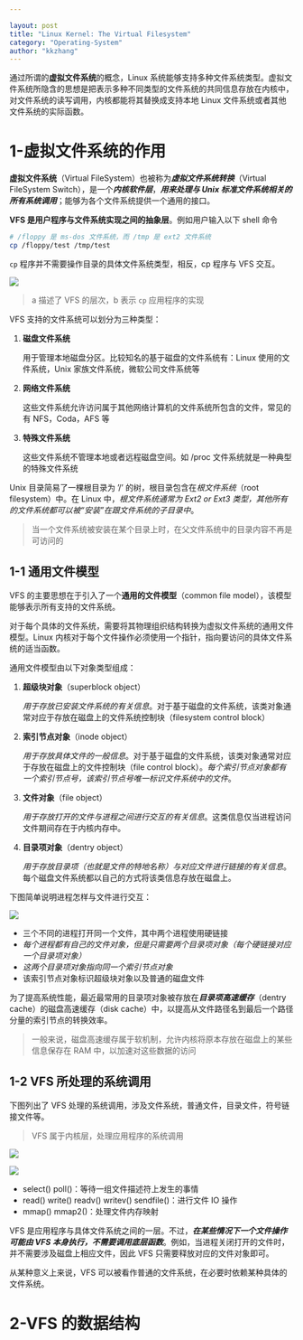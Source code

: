 ```yaml
---

layout: post
title: "Linux Kernel: The Virtual Filesystem"
category: "Operating-System"
author: "kkzhang"
---
```

通过所谓的**虚拟文件系统**的概念，Linux 系统能够支持多种文件系统类型。虚拟文件系统所隐含的思想是把表示多种不同类型的文件系统的共同信息存放在内核中，对文件系统的读写调用，内核都能将其替换成支持本地 Linux 文件系统或者其他文件系统的实际函数。

# 1-虚拟文件系统的作用

**虚拟文件系统**（Virtual FileSystem）也被称为***虚拟文件系统转换***（Virtual FileSystem Switch），是一个***内核软件层***，***用来处理与 Unix 标准文件系统相关的所有系统调用***；能够为各个文件系统提供一个通用的接口。

**VFS 是用户程序与文件系统实现之间的抽象层**。例如用户输入以下 shell 命令

```bash
# /floppy 是 ms-dos 文件系统，而 /tmp 是 ext2 文件系统
cp /floppy/test /tmp/test
```

`cp` 程序并不需要操作目录的具体文件系统类型，相反，cp 程序与 VFS 交互。

![]({{site.baseurl}}/images/linux_kernel/chapter_12/lk_1.png)

> a 描述了 VFS 的层次，b 表示 `cp` 应用程序的实现
> 

VFS 支持的文件系统可以划分为三种类型：

1. **磁盘文件系统**
    
    用于管理本地磁盘分区。比较知名的基于磁盘的文件系统有：Linux 使用的文件系统，Unix 家族文件系统，微软公司文件系统等
    
2. **网络文件系统**
    
    这些文件系统允许访问属于其他网络计算机的文件系统所包含的文件，常见的有 NFS，Coda，AFS 等
    
3. **特殊文件系统**
    
    这些文件系统不管理本地或者远程磁盘空间。如 /proc 文件系统就是一种典型的特殊文件系统
    

Unix 目录简易了一棵根目录为 ’/’ 的树，根目录包含在*根文件系统*（root filesystem）中。在 Linux 中，*根文件系统通常为 Ext2 or Ext3 类型，其他所有的文件系统都可以被“安装”在跟文件系统的子目录中*。

> 当一个文件系统被安装在某个目录上时，在父文件系统中的目录内容不再是可访问的
> 

## 1-1 通用文件模型

VFS 的主要思想在于引入了一个**通用的文件模型**（common file model），该模型能够表示所有支持的文件系统。

对于每个具体的文件系统，需要将其物理组织结构转换为虚拟文件系统的通用文件模型。Linux 内核对于每个文件操作必须使用一个指针，指向要访问的具体文件系统的适当函数。

通用文件模型由以下对象类型组成：

1. **超级块对象**（superblock object）
    
    *用于存放已安装文件系统的有关信息*。对于基于磁盘的文件系统，该类对象通常对应于存放在磁盘上的文件系统控制块（filesystem control block）
    
2. **索引节点对象**（inode object）
    
    *用于存放具体文件的一般信息*。对于基于磁盘的文件系统，该类对象通常对应于存放在磁盘上的文件控制块（file control block）。*每个索引节点对象都有一个索引节点号，该索引节点号唯一标识文件系统中的文件*。
    
3. **文件对象**（file object）
    
    *用于存放打开的文件与进程之间进行交互的有关信息*。这类信息仅当进程访问文件期间存在于内核内存中。
    
4. **目录项对象**（dentry object）
    
    *用于存放目录项（也就是文件的特地名称）与对应文件进行链接的有关信息*。每个磁盘文件系统都以自己的方式将该类信息存放在磁盘上。
    

下图简单说明进程怎样与文件进行交互：

![]({{site.baseurl}}/images/linux_kernel/chapter_12/lk_2.png)

- 三个不同的进程打开同一个文件，其中两个进程使用硬链接
- *每个进程都有自己的文件对象，但是只需要两个目录项对象（每个硬链接对应一个目录项对象）*
- *这两个目录项对象指向同一个索引节点对象*
- 该索引节点对象标识超级块对象以及普通的磁盘文件

为了提高系统性能，最近最常用的目录项对象被存放在***目录项高速缓存***（dentry cache）的磁盘高速缓存（disk cache）中，以提高从文件路径名到最后一个路径分量的索引节点的转换效率。

> 一般来说，磁盘高速缓存属于软机制，允许内核将原本存放在磁盘上的某些信息保存在 RAM 中，以加速对这些数据的访问
> 

## 1-2 VFS 所处理的系统调用

下图列出了 VFS 处理的系统调用，涉及文件系统，普通文件，目录文件，符号链接文件等。

> VFS 属于内核层，处理应用程序的系统调用
> 

![]({{site.baseurl}}/images/linux_kernel/chapter_12/lk_3.png)

![]({{site.baseurl}}/images/linux_kernel/chapter_12/lk_4.png)

- select() poll()：等待一组文件描述符上发生的事情
- read() write() readv() writev() sendfile()：进行文件 IO 操作
- mmap() mmap2()：处理文件内存映射

VFS 是应用程序与具体文件系统之间的一层。不过，***在某些情况下一个文件操作可能由 VFS 本身执行，不需要调用底层函数***。例如，当进程关闭打开的文件时，并不需要涉及磁盘上相应文件，因此 VFS 只需要释放对应的文件对象即可。

从某种意义上来说，VFS 可以被看作普通的文件系统，在必要时依赖某种具体的文件系统。

# 2-VFS 的数据结构





